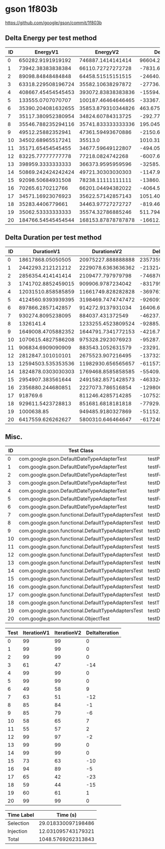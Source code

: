# gson 1f803b


https://github.com/google/gson/commit/1f803b



## Delta Energy per test method


| ID | EnergyV1 | EnergyV2 | DeltaEnergy | σV1 | σV2 |
| --- | --- | --- | --- | --- | --- |
| 0 | 650282.9191919192 | 746887.1414141414 | 96604.22222222225 | 443308.5883470065 | 539251.2536986595 |
| 1 | 73942.38383838384 | 66110.72727272728 | -7831.656565656565 | 28429.625620527877 | 31430.535375913172 |
| 2 | 89098.84848484848 | 64458.51515151515 | -24640.33333333333 | 168453.07832419165 | 28585.393775144556 |
| 3 | 63318.229508196724 | 35582.10638297872 | -27736.123125218 | 150786.98806381525 | 3541.267006307101 |
| 4 | 408667.45454545453 | 393072.83838383836 | -15594.61616161617 | 217032.49342205742 | 197872.2148298514 |
| 5 | 133555.0707070707 | 100187.46464646465 | -33367.60606060605 | 55791.93534264455 | 56056.225583542386 |
| 6 | 35390.204081632655 | 35853.879310344826 | 463.6752287121708 | 3171.329933984703 | 3318.639288445389 |
| 7 | 35117.380952380954 | 34824.60784313725 | -292.7731092437025 | 2888.199523889567 | 3015.157486723108 |
| 8 | 35546.788235294116 | 35741.833333333336 | 195.04509803921974 | 6451.586429789037 | 5737.037913404556 |
| 9 | 49512.25882352941 | 47361.59493670886 | -2150.663886820548 | 19325.075806960635 | 18434.034150896816 |
| 10 | 34502.68965517241 | 35513.0 | 1010.310344827587 | 3817.9630478464 | 3610.7690082265344 |
| 11 | 35171.65454545455 | 34677.59649122807 | -494.0580542264797 | 3057.3184698548666 | 2912.773212000737 |
| 12 | 83225.77777777778 | 77218.0824742268 | -6007.69530355098 | 48491.50515328871 | 42336.093381141145 |
| 13 | 398959.3333333333 | 366373.9595959596 | -32585.37373737374 | 408722.03514626063 | 347429.0177364748 |
| 14 | 50869.242424242424 | 49721.30303030303 | -1147.9393939393922 | 18324.023572365986 | 19038.670243361146 |
| 15 | 92098.50684931508 | 78238.11111111111 | -13860.395738203966 | 144112.24610547512 | 126890.94249051235 |
| 16 | 70265.6170212766 | 66201.04494382022 | -4064.5720774563815 | 35505.92204099179 | 30819.341985593175 |
| 17 | 34571.16923076923 | 35622.57142857143 | 1051.4021978021992 | 3100.9379254533287 | 3129.388979937634 |
| 18 | 35283.4406779661 | 34463.97727272727 | -819.4634052388283 | 2920.741577943 | 2884.84452463242 |
| 19 | 35062.53333333333 | 35574.32786885246 | 511.79453551912593 | 2948.647393109066 | 2789.4950934010576 |
| 20 | 184766.54545454544 | 168153.87878787878 | -16612.666666666657 | 199657.15747120173 | 192166.48728343344 |

## Delta Duration per test method


| ID | DurationV1 | DurationsV2 | DeltaDuration |
| --- | --- | --- | --- |
| 0 | 18617868.05050505 | 20975227.888888888 | 2357359.8383838385 |
| 1 | 2442293.212121212 | 2229078.6363636362 | -213214.5757575757 |
| 2 | 2856354.414141414 | 2109477.797979798 | -746876.616161616 |
| 3 | 1741702.8852459015 | 909906.9787234042 | -831795.9065224973 |
| 4 | 12031510.858585859 | 11661749.828282828 | -369761.0303030312 |
| 5 | 4124560.9393939395 | 3198469.7474747472 | -926091.1919191922 |
| 6 | 897866.2857142857 | 914272.9137931034 | 16406.62807881774 |
| 7 | 930274.8095238095 | 884037.431372549 | -46237.37815126043 |
| 8 | 1326141.4 | 1233255.4523809524 | -92885.94761904748 |
| 9 | 1649008.4705882352 | 1644791.7341772153 | -4216.736411019927 |
| 10 | 1070615.4827586208 | 975328.2923076923 | -95287.1904509284 |
| 11 | 906834.6909090909 | 883543.1052631579 | -23291.585645933053 |
| 12 | 2812847.101010101 | 2675523.907216495 | -137323.193793606 |
| 13 | 12594503.535353536 | 11982930.656565657 | -611572.8787878789 |
| 14 | 1824878.0303030303 | 1769468.8585858585 | -55409.17171717179 |
| 15 | 2954907.383561644 | 2491582.8571428573 | -463324.5264187865 |
| 16 | 2356880.244680851 | 2227073.786516854 | -129806.45816399716 |
| 17 | 918769.6 | 811246.4285714285 | -107523.17142857146 |
| 18 | 929611.5423728813 | 851681.6818181818 | -77929.86055469955 |
| 19 | 1000638.85 | 949485.9180327869 | -51152.93196721305 |
| 20 | 6417559.626262627 | 5800310.646464647 | -617248.9797979798 |

## Misc.

| ID | Test Class | Test Method |
| --- | --- | --- |
| 0 | com.google.gson.DefaultDateTypeAdapterTest | testParsingDatesFormattedWithUsLocale |
| 1 | com.google.gson.DefaultDateTypeAdapterTest | testFormattingInEnUs |
| 2 | com.google.gson.DefaultDateTypeAdapterTest | testFormatUsesDefaultTimezone |
| 3 | com.google.gson.DefaultDateTypeAdapterTest | testDateSerialization |
| 4 | com.google.gson.DefaultDateTypeAdapterTest | testParsingDatesFormattedWithSystemLocale |
| 5 | com.google.gson.DefaultDateTypeAdapterTest | testFormattingInFr |
| 6 | com.google.gson.DefaultDateTypeAdapterTest | testDatePattern |
| 7 | com.google.gson.functional.DefaultTypeAdaptersTest | testDateSerializationWithPatternNotOverridenByTypeAdapter |
| 8 | com.google.gson.functional.DefaultTypeAdaptersTest | testDefaultJavaSqlTimestampDeserialization |
| 9 | com.google.gson.functional.DefaultTypeAdaptersTest | testDateSerializationWithPattern |
| 10 | com.google.gson.functional.DefaultTypeAdaptersTest | testDefaultJavaSqlTimestampSerialization |
| 11 | com.google.gson.functional.DefaultTypeAdaptersTest | testSqlDateSerialization |
| 12 | com.google.gson.functional.DefaultTypeAdaptersTest | testDefaultDateDeserializationUsingBuilder |
| 13 | com.google.gson.functional.DefaultTypeAdaptersTest | testNullSerialization |
| 14 | com.google.gson.functional.DefaultTypeAdaptersTest | testDateSerializationInCollection |
| 15 | com.google.gson.functional.DefaultTypeAdaptersTest | testDefaultDateSerialization |
| 16 | com.google.gson.functional.DefaultTypeAdaptersTest | testDefaultDateDeserialization |
| 17 | com.google.gson.functional.DefaultTypeAdaptersTest | testDefaultDateSerializationUsingBuilder |
| 18 | com.google.gson.functional.DefaultTypeAdaptersTest | testTimestampSerialization |
| 19 | com.google.gson.functional.DefaultTypeAdaptersTest | testDateDeserializationWithPattern |
| 20 | com.google.gson.functional.ObjectTest | testDateAsMapObjectField |




| Test | IterationV1 | IterationV2 | DeltaIteration |
| --- | --- | --- | --- |
| 0 | 99 | 99 | 0 |
| 1 | 99 | 99 | 0 |
| 2 | 99 | 99 | 0 |
| 3 | 61 | 47 | -14 |
| 4 | 99 | 99 | 0 |
| 5 | 99 | 99 | 0 |
| 6 | 49 | 58 | 9 |
| 7 | 63 | 51 | -12 |
| 8 | 85 | 84 | -1 |
| 9 | 85 | 79 | -6 |
| 10 | 58 | 65 | 7 |
| 11 | 55 | 57 | 2 |
| 12 | 99 | 97 | -2 |
| 13 | 99 | 99 | 0 |
| 14 | 99 | 99 | 0 |
| 15 | 73 | 63 | -10 |
| 16 | 94 | 89 | -5 |
| 17 | 65 | 42 | -23 |
| 18 | 59 | 44 | -15 |
| 19 | 60 | 61 | 1 |
| 20 | 99 | 99 | 0 |



| Time Label | Time (s) |
| --- | --- |
| Selection | 29.018330097198486 |
| Injection | 12.031095743179321 |
| Total | 1048.5769262313843 |


